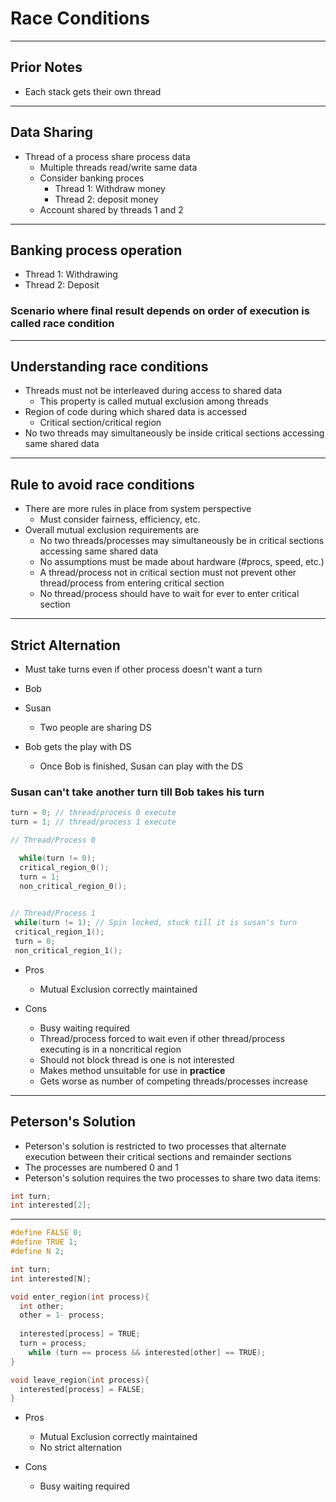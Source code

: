 # Race Conditions
---

## Prior Notes  

- Each stack gets their own thread


---
## Data Sharing

- Thread of a process share process data
  - Multiple threads read/write same data
  - Consider banking proces
    - Thread 1: Withdraw money
    - Thread 2: deposit money
  - Account shared by threads 1 and 2


---
## Banking process operation
- Thread 1: Withdrawing
- Thread 2: Deposit

### Scenario where final result depends on order of execution is called race condition

---
## Understanding race conditions
- Threads must not be interleaved during access to shared data
  - This property is called mutual exclusion among threads
- Region of code during which shared data is accessed
  - Critical section/critical region
- No two threads may simultaneously be inside critical sections accessing same shared data

---
## Rule to avoid race conditions
- There are more rules in place from system perspective
  - Must consider fairness, efficiency, etc.
- Overall mutual exclusion requirements are
  - No two threads/processes may simultaneously be in critical sections accessing same shared data
  - No assumptions must be made about hardware (#procs, speed, etc.)
  - A thread/process not in critical section must not prevent other thread/process from entering critical section
  - No thread/process should have to wait for ever to enter critical section

---
## Strict Alternation
- Must take turns even if other process doesn't want a turn

- Bob
- Susan
  - Two people are sharing DS
- Bob gets the play with DS
  - Once Bob is finished, Susan can play with the DS

### __Susan can't take another turn till Bob takes his turn__

```c++
turn = 0; // thread/process 0 execute
turn = 1; // thread/process 1 execute

// Thread/Process 0

  while(turn != 0);
  critical_region_0();
  turn = 1;
  non_critical_region_0();
  

// Thread/Process 1
 while(turn != 1); // Spin locked, stuck till it is susan's turn
 critical_region_1();
 turn = 0;
 non_critical_region_1();
```

- Pros
  - Mutual Exclusion correctly maintained

- Cons
  - Busy waiting required
  - Thread/process forced to wait even if other thread/process executing is in a noncritical region
  - Should not block thread is one is not interested
  - Makes method unsuitable for use in **practice**
  - Gets worse as number of competing threads/processes increase


---
## Peterson's Solution
- Peterson's solution is restricted to two processes that alternate execution between their critical sections and remainder sections
- The processes are numbered 0 and 1
- Peterson's solution requires the two processes to share two data items:
```c++
int turn;
int interested[2];
```

---

```c++
#define FALSE 0;
#define TRUE 1;
#define N 2;

int turn;
int interested[N];

void enter_region(int process){
  int other;
  other = 1- process;
  
  interested[process] = TRUE;
  turn = process;
    while (turn == process && interested[other] == TRUE);
}

void leave_region(int process){
  interested[process] = FALSE;
}
```

- Pros
  - Mutual Exclusion correctly maintained
  - No strict alternation

- Cons
  - Busy waiting required



  
